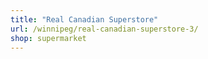 ```yaml
---
title: "Real Canadian Superstore"
url: /winnipeg/real-canadian-superstore-3/
shop: supermarket
---
```


